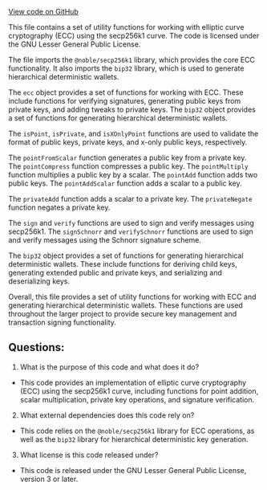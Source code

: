 [View code on GitHub](https://github.com/alephium/alephium-web3/packages/web3-wallet/src/noble-wrapper.ts)

This file contains a set of utility functions for working with elliptic curve cryptography (ECC) using the secp256k1 curve. The code is licensed under the GNU Lesser General Public License. 

The file imports the `@noble/secp256k1` library, which provides the core ECC functionality. It also imports the `bip32` library, which is used to generate hierarchical deterministic wallets. 

The `ecc` object provides a set of functions for working with ECC. These include functions for verifying signatures, generating public keys from private keys, and adding tweaks to private keys. The `bip32` object provides a set of functions for generating hierarchical deterministic wallets. 

The `isPoint`, `isPrivate`, and `isXOnlyPoint` functions are used to validate the format of public keys, private keys, and x-only public keys, respectively. 

The `pointFromScalar` function generates a public key from a private key. The `pointCompress` function compresses a public key. The `pointMultiply` function multiplies a public key by a scalar. The `pointAdd` function adds two public keys. The `pointAddScalar` function adds a scalar to a public key. 

The `privateAdd` function adds a scalar to a private key. The `privateNegate` function negates a private key. 

The `sign` and `verify` functions are used to sign and verify messages using secp256k1. The `signSchnorr` and `verifySchnorr` functions are used to sign and verify messages using the Schnorr signature scheme. 

The `bip32` object provides a set of functions for generating hierarchical deterministic wallets. These include functions for deriving child keys, generating extended public and private keys, and serializing and deserializing keys. 

Overall, this file provides a set of utility functions for working with ECC and generating hierarchical deterministic wallets. These functions are used throughout the larger project to provide secure key management and transaction signing functionality.
## Questions: 
 1. What is the purpose of this code and what does it do?
- This code provides an implementation of elliptic curve cryptography (ECC) using the secp256k1 curve, including functions for point addition, scalar multiplication, private key operations, and signature verification.

2. What external dependencies does this code rely on?
- This code relies on the `@noble/secp256k1` library for ECC operations, as well as the `bip32` library for hierarchical deterministic key generation.

3. What license is this code released under?
- This code is released under the GNU Lesser General Public License, version 3 or later.